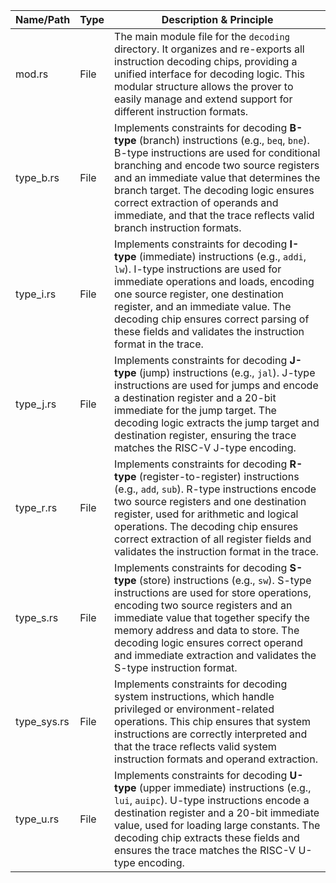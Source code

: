 | Name/Path         | Type      | Description & Principle                                                                                                                                                                                                                                                                                                                                                                                                                                                                                                 |
|-------------------|-----------|----------------------------------------------------------------------------------------------------------------------------------------------------------------------------------------------------------------------------------------------------------------------------------------------------------------------------------------------------------------------------------------------------------------------------------------------------------------------------------------------------------------------|
| mod.rs            | File      | The main module file for the `decoding` directory. It organizes and re-exports all instruction decoding chips, providing a unified interface for decoding logic. This modular structure allows the prover to easily manage and extend support for different instruction formats.                                                                               |
| type_b.rs         | File      | Implements constraints for decoding **B-type** (branch) instructions (e.g., `beq`, `bne`). B-type instructions are used for conditional branching and encode two source registers and an immediate value that determines the branch target. The decoding logic ensures correct extraction of operands and immediate, and that the trace reflects valid branch instruction formats.                        |
| type_i.rs         | File      | Implements constraints for decoding **I-type** (immediate) instructions (e.g., `addi`, `lw`). I-type instructions are used for immediate operations and loads, encoding one source register, one destination register, and an immediate value. The decoding chip ensures correct parsing of these fields and validates the instruction format in the trace.                                              |
| type_j.rs         | File      | Implements constraints for decoding **J-type** (jump) instructions (e.g., `jal`). J-type instructions are used for jumps and encode a destination register and a 20-bit immediate for the jump target. The decoding logic extracts the jump target and destination register, ensuring the trace matches the RISC-V J-type encoding.                                                                |
| type_r.rs         | File      | Implements constraints for decoding **R-type** (register-to-register) instructions (e.g., `add`, `sub`). R-type instructions encode two source registers and one destination register, used for arithmetic and logical operations. The decoding chip ensures correct extraction of all register fields and validates the instruction format in the trace.                                               |
| type_s.rs         | File      | Implements constraints for decoding **S-type** (store) instructions (e.g., `sw`). S-type instructions are used for store operations, encoding two source registers and an immediate value that together specify the memory address and data to store. The decoding logic ensures correct operand and immediate extraction and validates the S-type instruction format.                                 |
| type_sys.rs       | File      | Implements constraints for decoding system instructions, which handle privileged or environment-related operations. This chip ensures that system instructions are correctly interpreted and that the trace reflects valid system instruction formats and operand extraction.                                                                                 |
| type_u.rs         | File      | Implements constraints for decoding **U-type** (upper immediate) instructions (e.g., `lui`, `auipc`). U-type instructions encode a destination register and a 20-bit immediate value, used for loading large constants. The decoding chip extracts these fields and ensures the trace matches the RISC-V U-type encoding.                                            |